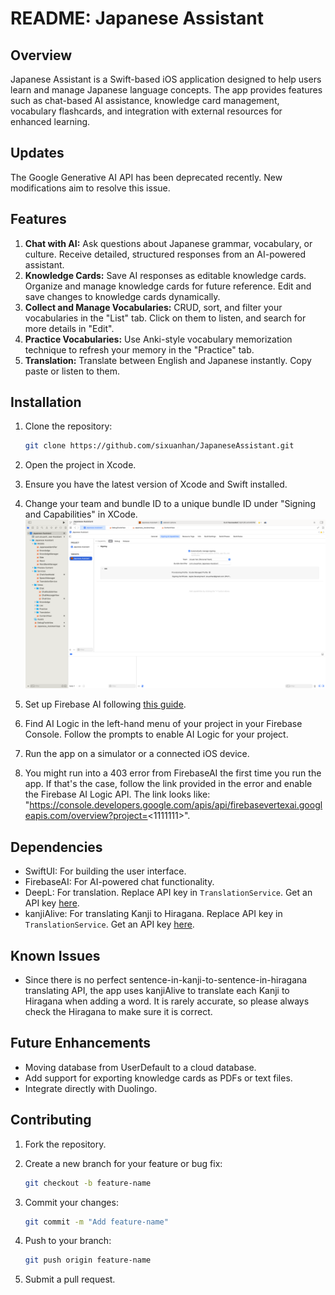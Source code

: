 # README: Japanese Assistant

## Overview

Japanese Assistant is a Swift-based iOS application designed to help users learn and manage Japanese language concepts. The app provides features such as chat-based AI assistance, knowledge card management, vocabulary flashcards, and integration with external resources for enhanced learning.

## Updates

The Google Generative AI API has been deprecated recently. New modifications aim to resolve this issue.

## Features

1. **Chat with AI:**
    Ask questions about Japanese grammar, vocabulary, or culture. Receive detailed, structured responses from an AI-powered assistant.
2. **Knowledge Cards:**
    Save AI responses as editable knowledge cards. Organize and manage knowledge cards for future reference. Edit and save changes to knowledge cards dynamically.
3. **Collect and Manage Vocabularies:**
    CRUD, sort, and filter your vocabularies in the "List" tab. Click on them to listen, and search for more details in "Edit".
4. **Practice Vocabularies:**
   Use Anki-style vocabulary memorization technique to refresh your memory in the "Practice" tab.
5. **Translation:**
   Translate between English and Japanese instantly. Copy paste or listen to them.

## Installation

1. Clone the repository:

    ```bash
    git clone https://github.com/sixuanhan/JapaneseAssistant.git
    ```

2. Open the project in Xcode.
3. Ensure you have the latest version of Xcode and Swift installed.
4. Change your team and bundle ID to a unique bundle ID under "Signing and Capabilities" in XCode.
   ![Signing and Capabilities](/Japanese%20Assistant/Images/signing.png)
5. Set up Firebase AI following [this guide](https://firebase.google.com/docs/ai-logic/get-started?hl=zh-cn&api=dev).
6. Find AI Logic in the left-hand menu of your project in your Firebase Console. Follow the prompts to enable AI Logic for your project.
7. Run the app on a simulator or a connected iOS device.
8. You might run into a 403 error from FirebaseAI the first time you run the app. If that's the case, follow the link provided in the error and enable the Firebase AI Logic API. The link looks like: "https://console.developers.google.com/apis/api/firebasevertexai.googleapis.com/overview?project=<1111111>".

## Dependencies

- SwiftUI: For building the user interface.
- FirebaseAI: For AI-powered chat functionality.
- DeepL: For translation. Replace API key in `TranslationService`. Get an API key [here](https://www.deepl.com/en/pro-api?utm_term=&utm_campaign=US%7CPMAX%7CC%7CEnglish&utm_source=google&utm_medium=paid&hsa_acc=1083354268&hsa_cam=21607908173&hsa_grp=&hsa_ad=&hsa_src=x&hsa_tgt=&hsa_kw=&hsa_mt=&hsa_net=adwords&hsa_ver=3&gad_source=1&gad_campaignid=21601196877&gbraid=0AAAAABbqoWDqz0tCSD0Yxn1Cz8U8rNjvu&gclid=Cj0KCQjw2tHABhCiARIsANZzDWoBescJx2hzrKI_Q0zYkHSI3fecNC0P_Ux-u3WODBp4KsRJ8JnNXn4aAtZzEALw_wcB#api-pricing).
- kanjiAlive: For translating Kanji to Hiragana. Replace API key in `TranslationService`. Get an API key [here](https://app.kanjialive.com/api/docs).

## Known Issues

- Since there is no perfect sentence-in-kanji-to-sentence-in-hiragana translating API, the app uses kanjiAlive to translate each Kanji to Hiragana when adding a word. It is rarely accurate, so please always check the Hiragana to make sure it is correct.

## Future Enhancements

- Moving database from UserDefault to a cloud database.
- Add support for exporting knowledge cards as PDFs or text files.
- Integrate directly with Duolingo.

## Contributing

1. Fork the repository.
2. Create a new branch for your feature or bug fix:

   ```bash
   git checkout -b feature-name
   ```

3. Commit your changes:

   ```bash
   git commit -m "Add feature-name"
   ```

4. Push to your branch:

    ```bash
    git push origin feature-name
    ```

5. Submit a pull request.
